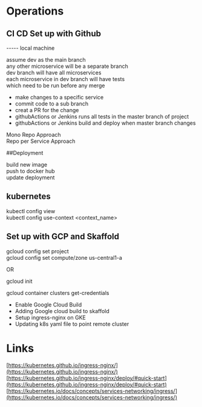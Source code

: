 # Operations  

## CI CD  Set up with Github  

-----  local machine  

assume dev as the main branch  
any other microservice will be a separate branch  
dev branch will have all microservices  
each microservice in dev branch will have tests  
which need to be run before any merge  


- make changes to a specific service  
- commit code to a sub branch  
- creat a PR for the change  
- githubActions or Jenkins runs all tests in the master branch of project  
- githubActions or Jenkins build and deploy when master branch changes  


Mono Repo Approach  
Repo per Service Approach  



##Deployment  

build new image  
push to docker hub  
update deployment  



## kubernetes  

kubectl config view  
kubectl config use-context <context_name>  



## Set up with GCP and Skaffold  


gcloud config set project <project-name>  
gcloud config set compute/zone us-central1-a  


OR  

gcloud init  


gcloud container clusters get-credentials <cluster-name>  


- Enable Google Cloud Build  
- Adding Google cloud build to skaffold  
- Setup ingress-nginx on GKE  
- Updating k8s yaml file to point remote cluster  



















# Links 
[https://kubernetes.github.io/ingress-nginx/](https://kubernetes.github.io/ingress-nginx/)  
[https://kubernetes.github.io/ingress-nginx/deploy/#quick-start](https://kubernetes.github.io/ingress-nginx/deploy/#quick-start)  
[https://kubernetes.io/docs/concepts/services-networking/ingress/](https://kubernetes.io/docs/concepts/services-networking/ingress/)  


